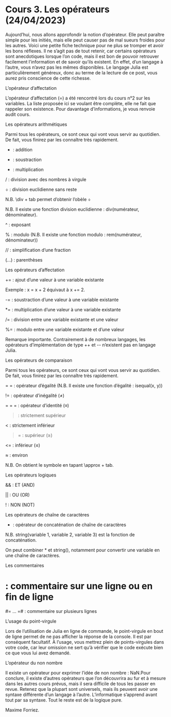 # Cours 3. Les opérateurs (24/04/2023)

Aujourd’hui, nous allons approfondir la notion d’opérateur. Elle peut paraître simple pour les initiés, mais elle peut causer pas de mal sueurs froides pour les autres. Voici une petite fiche technique pour ne plus se tromper et avoir les bons réflexes. Il ne s’agit pas de tout retenir, car certains opérateurs sont anecdotiques lorsque l’on code, mais il est bon de pouvoir retrouver facilement l’information et de savoir qu’ils existent. En effet, d’un langage à l’autre, vous n’avez pas les mêmes disponibles. Le langage Julia est particulièrement généreux, donc au terme de la lecture de ce post, vous aurez pris conscience de cette richesse.

L’opérateur d’affectation

L’opérateur d’affectation (=) a été rencontré lors du cours n°2 sur les variables. La liste proposée ici se voulant être complète, elle ne fait que rappeler son existence. Pour davantage d’informations, je vous renvoie audit cours.

Les opérateurs arithmétiques

Parmi tous les opérateurs, ce sont ceux qui vont vous servir au quotidien. De fait, vous finirez par les connaître très rapidement.

+ : addition

- : soustraction

* : multiplication

/ : division avec des nombres à virgule

÷ : division euclidienne sans reste

N.B. \div + tab permet d’obtenir l’obèle ÷

N.B. Il existe une fonction division euclidienne : div(numérateur, dénominateur).

^ : exposant

% : modulo (N.B. Il existe une fonction modulo : rem(numérateur, dénominateur))

// : simplification d’une fraction

(...) : parenthèses

Les opérateurs d’affectation

+= : ajout d’une valeur à une variable existante

Exemple : x = x + 2 équivaut à x += 2.

-= : soustraction d’une valeur à une variable existante

*= : multiplication d’une valeur à une variable existante

/= : division entre une variable existante et une valeur

%= : modulo entre une variable existante et d’une valeur

Remarque importante. Contrairement à de nombreux langages, les opérateurs d’implémentation de type ++ et -- n’existent pas en langage Julia.

Les opérateurs de comparaison

Parmi tous les opérateurs, ce sont ceux qui vont vous servir au quotidien. De fait, vous finirez par les connaître très rapidement.

= = : opérateur d’égalité (N.B. Il existe une fonction d’égalité : isequal(x, y))

!= : opérateur d’inégalité (≠)

= = = : opérateur d’identité (≡)

> : strictement supérieur

< : strictement inférieur

>= : supérieur (≥)

<= : inférieur (≤)

≈ : environ

N.B. On obtient le symbole en tapant \approx + tab.

Les opérateurs logiques

&& : ET (AND)

|| : OU (OR)

! : NON (NOT)

Les opérateurs de chaîne de caractères

* : opérateur de concaténation de chaîne de caractères

N.B. string(variable 1, variable 2, variable 3) est la fonction de concaténation.

On peut combiner * et string(), notamment pour convertir une variable en une chaîne de caractères.

Les commentaires

# : commentaire sur une ligne ou en fin de ligne

#= ... =# : commentaire sur plusieurs lignes

L’usage du point-virgule

Lors de l’utilisation de Julia en ligne de commande, le point-virgule en bout de ligne permet de ne pas afficher la réponse de la console. Il est par conséquent facultatif. À l’usage, vous mettrez plein de points-virgules dans votre code, car leur omission ne sert qu’à vérifier que le code exécute bien ce que vous lui avez demandé.

L’opérateur du non nombre

Il existe un opérateur pour exprimer l’idée de non nombre : NaN.Pour conclure, il existe d’autres opérateurs que l’on découvrira au fur et à mesure dans les autres cours prévus, mais il sera difficile de tous les passer en revue. Retenez que la plupart sont universels, mais ils peuvent avoir une syntaxe différente d’un langage à l’autre. L’informatique s’apprend avant tout par sa syntaxe. Tout le reste est de la logique pure.

Maxime Forriez. 